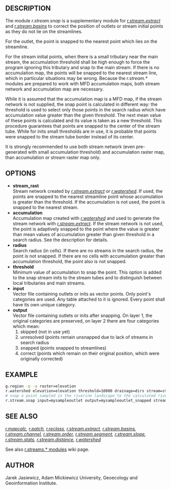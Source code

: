 ## DESCRIPTION

The module *r.stream.snap* is a supplementary module for
*[r.stream.extract](https://grass.osgeo.org/grass-stable/manuals/r.stream.extract.html)*
and *[r.stream.basins](r.stream.basins.md)* to correct the position of
outlets or stream initial points as they do not lie on the streamlines.

For the outlet, the point is snapped to the nearest point which lies on
the streamline.

For the stream initial points, when there is a small tributary near the
main stream, the accumulation threshold shall be high enough to force
the program ignoring this tributary and snap to the main stream. If
there is no accumulation map, the points will be snapped to the nearest
stream line, which in particular situations may be wrong. Because the
*r.stream.\** modules are prepared to work with MFD accumulation maps,
both stream network and accumulation map are necessary.

While it is assumed that the accumulation map is a MFD map, if the
stream network is not supplied, the snap point is calculated in
different way: the threshold is used to select only those points in the
search radius which have accumulation value greater than the given
threshold. The next mean value of these points is calculated and its
value is taken as a new threshold. This procedure guarantees that points
are snapped to the center of the stream tube. While for inits small
thresholds are in use, it is probable that points were snapped to the
stream tube border instead of its center.

It is strongly recommended to use both stream network (even
pre-generated with small accumulation threshold) and accumulation raster
map, than accumulation or stream raster map only.

## OPTIONS

- **stream\_rast**  
    Stream network created by
    *[r.stream.extract](https://grass.osgeo.org/grass-stable/manuals/r.stream.extract.html)*
    or
    *[r.watershed](https://grass.osgeo.org/grass-stable/manuals/r.watershed.html)*.
    If used, the points are snapped to the nearest streamline point
    whose accumulation is greater than the threshold. If the
    accumulation is not used, the point is snapped to the nearest
    stream.
- **accumulation**  
    Accumulation map created with
    *[r.watershed](https://grass.osgeo.org/grass-stable/manuals/r.watershed.html)*
    and used to generate the stream network with
    *[r.stream.extract](https://grass.osgeo.org/grass-stable/manuals/r.stream.extract.html)*.
    If the stream network is not used, the point is adaptively snapped
    to the point where the value is greater than mean values of
    accumulation greater than given threshold in a search radius. See
    the description for details.
- **radius**  
    Search radius (in cells). If there are no streams in the search
    radius, the point is not snapped. If there are no cells with
    accumulation greater than accumulation threshold, the point also is
    not snapped.
- **threshold**  
    Minimum value of accumulation to snap the point. This option is
    added to the snap stream inits to the stream tubes and to
    distinguish between local tributaries and main streams.
- **input**  
    Vector file containing outlets or inits as vector points. Only
    point's categories are used. Any table attached to it is ignored.
    Every point shall have its own unique category.
- **output**  
    Vector file containing outlets or inits after snapping. On layer 1,
    the original categories are preserved, on layer 2 there are four
    categories which mean:
    1. skipped (not in use yet)
    2. unresolved (points remain unsnapped due to lack of streams in
        search radius
    3. snapped (points snapped to streamlines)
    4. correct (points which remain on their original position, which
        were originally corrected)

## EXAMPLE

```sh
g.region -p -a raster=elevation
r.watershed elevation=elevation threshold=10000 drainage=dirs stream=streams accumulation=accum
# snap a point sampled in the riverine landscape to the calculated river network
r.stream.snap input=mysampleoutlet output=mysampleoutlet_snapped stream_rast=streams accumulation=accum
```

## SEE ALSO

*[r.mapcalc](https://grass.osgeo.org/grass-stable/manuals/r.mapcalc.html),
[r.patch](https://grass.osgeo.org/grass-stable/manuals/r.patch.html),
[r.reclass](https://grass.osgeo.org/grass-stable/manuals/r.reclass.html),
[r.stream.extract](https://grass.osgeo.org/grass-stable/manuals/r.stream.extract.html),
[r.stream.basins](r.stream.basins.md),
[r.stream.channel](r.stream.channel.md),
[r.stream.order](r.stream.order.md),
[r.stream.segment](r.stream.segment.md),
[r.stream.slope](r.stream.slope.md),
[r.stream.stats](r.stream.stats.md),
[r.stream.distance](r.stream.distance.md),
[r.watershed](https://grass.osgeo.org/grass-stable/manuals/r.watershed.html)*

See also [r.streams.\*
modules](https://grasswiki.osgeo.org/wiki/R.stream.*_modules) wiki page.

## AUTHOR

Jarek Jasiewicz, Adam Mickiewicz University, Geoecology and
Geoinformation Institute.
